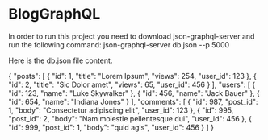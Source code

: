 # BlogGraphQL
In order to run this project you need to download json-graphql-server and run the following command:
 json-graphql-server db.json --p 5000
 
 Here is the db.json file content.
 
 {
    "posts": [
      {
        "id": 1,
        "title": "Lorem Ipsum",
        "views": 254,
        "user_id": 123
      },
      {
        "id": 2,
        "title": "Sic Dolor amet",
        "views": 65,
        "user_id": 456
      }
    ],
    "users": [
      {
        "id": 123,
        "name": "Luke Skywalker"
      },
      {
        "id": 456,
        "name": "Jack Bauer"
      },
      {
        "id": 654,
        "name": "Indiana Jones"
      }
    ],
    "comments": [
      {
        "id": 987,
        "post_id": 1,
        "body": "Consectetur adipiscing elit",
        "user_id": 123
      },
      {
        "id": 995,
        "post_id": 2,
        "body": "Nam molestie pellentesque dui",
        "user_id": 456
      },
      {
        "id": 999,
        "post_id": 1,
        "body": "quid agis",
        "user_id": 456
      }
    ]
  }
